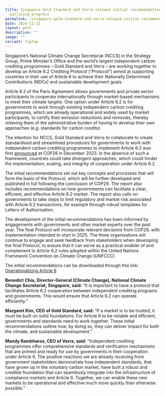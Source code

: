 ```yaml
---
title: Singapore Gold Standard and Verra release initial recommendations
  outlining progress
permalink: /singapore-gold-standard-and-verra-release-initial-recommendations-outlining-progress/
date: 2024-11-11
layout: post
description: ""
image: ""
variant: tiptap
---
```

<p>Singapore’s National Climate Change Secretariat (NCCS) in the Strategy
Group, Prime Minister’s Office and the world’s largest independent carbon
crediting programmes – Gold Standard and Verra – are working together to
develop an Article 6.2 Crediting Protocol (“Protocol”) aimed at supporting
countries in their use of Article 6 to achieve their Nationally Determined
Contributions (NDCs) and sustainable development goals.</p>
<p>Article 6.2 of the Paris Agreement allows governments and private sector
participants to cooperate internationally through market-based mechanisms
to meet their climate targets. One option under Article 6.2 is for governments
to work through existing independent carbon crediting programmes, which
are already operational and widely used by market participants, to certify
their emission reductions and removals, thereby relieving them of the administrative
burden of having to develop their own approaches (e.g. standards for carbon
credits).</p>
<p>The intention for NCCS, Gold Standard and Verra to collaborate to create
standardised and streamlined procedures for governments to work with independent
carbon crediting programmes to implement Article 6.2 was first <a href="https://www.nccs.gov.sg/media/press-releases/singapore-verra-and-gold-standard-partner-to-develop-playbook-for-cc/" rel="noopener noreferrer nofollow" target="_blank">announced</a> at
COP28 in December 2023. In the absence of such a framework, countries could
take divergent approaches, which could hinder the implementation, scaling,
and integrity of cooperation under Article 6.2.</p>
<p>The initial recommendations set out key concepts and processes that will
form the basis of the Protocol, which will be further developed and published
in full following the conclusion of COP29. The report also includes recommendations
on how governments can facilitate a clear, efficient, and effective Article
6.2 market. The report also calls on governments to take steps to limit
regulatory and market risk associated with Article 6.2 transactions, for
example through robust templates for Letters of Authorisation.&nbsp;</p>
<p>The development of the initial recommendations has been informed by engagements
with governments and other market experts over the past year. The final
Protocol will incorporate relevant decisions from COP29, with implementation
intended to start in 2025. The three organisations will continue to engage
and seek feedback from stakeholders when developing the final Protocol,
to ensure that it can serve as a practical enabler of and complement to
Article 6.2 rules adopted within the United Nations Framework Convention
on Climate Change (UNFCCC).</p>
<p>The initial recommendations can be downloaded through this link: <a href="https://cms.isomer.gov.sg/files/docs/default-source/news-documents/Article_6_Protocol_v1_11Nov2024_final.pdf" rel="noopener nofollow" target="_blank">Operationalizing Article 6</a>
</p>
<p></p>
<p><strong>Benedict Chia, Director-General (Climate Change), National Climate Change Secretariat, Singapore, said:&nbsp;</strong>“It
is important to have a protocol that facilitates Article 6.2 cooperation
between independent crediting programs and governments. This would ensure
that Article 6.2 can operate efficiently.”</p>
<p><strong>Margaret Kim, CEO of Gold Standard, said:&nbsp;</strong>“If a
market is to be trusted, it must be built on solid foundations. For Article
6 to be reliable and efficient, governments and standards need to work
together. These initial recommendations outline how, by doing so, they
can deliver impact for both the climate, and sustainable development.”</p>
<p><strong>Mandy Rambharos, CEO of Verra, said:</strong> “Independent crediting
programmes offer comprehensive standards and verification mechanisms that
are primed and ready for use by governments in their cooperation under
Article 6. The positive reactions we are already receiving from government
stakeholders demonstrate how independent standards, that have grown up
in the voluntary carbon market, have built a robust and credible foundation
that can seamlessly integrate into the infrastructure of compliance markets
and Article 6. Together, we can enable these new markets to be operational
and effective much more quickly than otherwise possible.”</p>
<p></p>
<p></p>